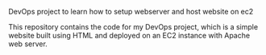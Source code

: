 DevOps project to learn how to setup webserver and host website on ec2

This repository contains the code for my DevOps project, which is a simple website built using HTML and deployed on an EC2 instance with Apache web server.

